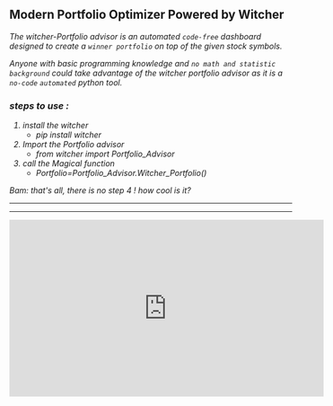 ## Modern Portfolio Optimizer Powered by Witcher 

<i>The witcher-Portfolio advisor is an automated ```code-free``` dashboard designed to create a ```winner portfolio``` on top of the given stock symbols. <i>

Anyone with basic programming knowledge and ```no math and statistic background``` could take advantage of the witcher portfolio advisor as it is a ```no-code``` ```automated``` python tool. 

### steps to use : 
1.  install the witcher
    -  pip install witcher
2.  Import the Portfolio advisor
    -  from witcher import Portfolio_Advisor
3.  call the Magical function
    -  Portfolio=Portfolio_Advisor.Witcher_Portfolio()

Bam: that's all, there is no step 4 ! how cool is it?

<hr>
<hr>
    

<div align="center">
<iframe width="560" height="315" src="https://github.com/BabakEA/witcher/blob/master/Modern_portfolio/Witcher_portfolio_advisor.mp4"  title="Witcher Portfolio advisor" frameborder="0" allow="accelerometer; autoplay; clipboard-write; encrypted-media; gyroscope; picture-in-picture" allowfullscreen>
</iframe></div>
